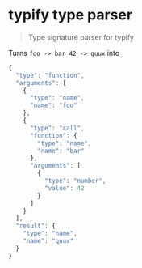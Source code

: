 # typify type parser

> Type signature parser for typify

Turns `foo -> bar 42 -> quux` into
```js
{
  "type": "function",
  "arguments": [
    {
      "type": "name",
      "name": "foo"
    },
    {
      "type": "call",
      "function": {
        "type": "name",
        "name": "bar"
      },
      "arguments": [
        {
          "type": "number",
          "value": 42
        }
      ]
    }
  ],
  "result": {
    "type": "name",
    "name": "quux"
  }
}
```

